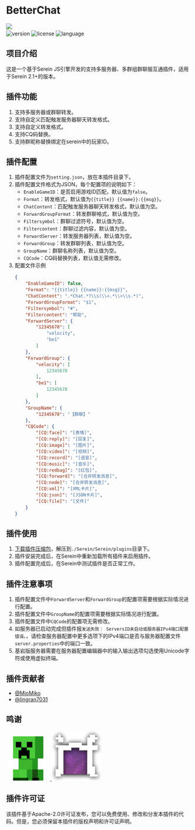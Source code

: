 
 # BetterChat

<img src="https://count.getloli.com/@BetterChat?name=BetterChat&theme=minecraft&padding=7&offset=0&align=top&scale=1&pixelated=1&darkmode=auto">

<div>
    <img src="https://img.shields.io/badge/version-1.0.1-blue.svg" alt="version">
    <img src="https://img.shields.io/badge/license-Apache--2.0-green.svg" alt="license">
    <img src="https://img.shields.io/badge/language-JavaScript-orange.svg" 
alt="language">
</div>

## 项目介绍

这是一个基于Serein JS引擎开发的支持多服务器、多群组群聊服互通插件，适用于Serein 2.1+的版本。

## 插件功能

1. 支持多服务器或群聊转发。
2. 支持自定义匹配触发服务器聊天转发格式。
3. 支持自定义转发格式。
4. 支持CQ码替换。
5. 支持群昵称替换绑定在serein中的玩家ID。

## 插件配置

1. 插件配置文件为`setting.json`，放在本插件目录下。
2. 插件配置文件格式为JSON，每个配置项的说明如下：
    - `EnableGameID`：是否启用游戏ID匹配，默认值为`false`。
    - `Format`：转发格式，默认值为`{{title}} {{name}}:{{msg}}`。
    - `ChatContent`：匹配触发服务器聊天转发格式，默认值为空。
    - `ForwardGroupFormat`：转发群聊格式，默认值为空。
    - `Filtersymbol`：群聊过滤符号，默认值为空。
    - `Filtercontent`：群聊过滤内容，默认值为空。
    - `ForwardServer`：转发服务器列表，默认值为空。
    - `ForwardGroup`：转发群聊列表，默认值为空。
    - `GroupName`：群聊名称列表，默认值为空。
    - `CQCode`：CQ码替换列表，默认值无需修改。
3. 配置文件示例
    ```json
    {
        "EnableGameID": false,
        "Format": "{{title}} {{name}}:{{msg}}",
        "ChatContent": ".*Chat.*?\\s(\\<.*\\>\\s.*)",
        "ForwardGroupFormat": "$1",
        "Filtersymbol": "#",
        "Filtercontent": "帮助",
        "ForwardServer": {
            "12345678": [
                "velocity",
                "be1"
            ]
        },
        "ForwardGroup": {
            "velocity": [
                12345678
            ],
            "be1": [
                12345678
            ]
        },
        "GroupName": {
            "12345678": "【群聊】"
        },
        "CQCode": {
            "[CQ:face]": "[表情]",
            "[CQ:reply]": "[回复]",
            "[CQ:image]": "[图片]",
            "[CQ:video]": "[视频]",
            "[CQ:record]": "[语音]",
            "[CQ:music]": "[音乐]",
            "[CQ:redbag]": "[红包]",
            "[CQ:forward]": "[合并转发消息]",
            "[CQ:node]": "[合并转发消息]",
            "[CQ:xml]": "[XML卡片]",
            "[CQ:json]": "[JSON卡片]",
            "[CQ:file]": "[文件]"
        }
    }
    ```

## 插件使用

1. [下载插件压缩包](https://github.com/inf-mc/BetterChat/releases)，解压到`./Serein/Serein/plugins`目录下。
2. 插件安装完成后，在Serein中重新加载所有插件来启用插件。
3. 插件配置完成后，在Serein中测试插件是否正常工作。

## 插件注意事项

1. 插件配置文件中`ForwardServer`和`ForwardGroup`的配置项需要根据实际情况进行配置。
2. 插件配置文件中`GroupName`的配置项需要根据实际情况进行配置。
3. 插件配置文件中`CQCode`的配置项无需修改。
4. 如服务器已启动完成但插件报`发送失败： ServersID未启动或服务器IPv4端口配置错误。`，请检查服务器配置中更多选项下的IPv4端口是否与服务器配置文件`server.properties`中的端口一致。
5. 基岩版服务器需要在服务器配置编辑器中的输入输出选项勾选使用Unicode字符或使用虚拟终端。

## 插件贡献者

- [@MioMiko](https://github.com/MioMiko)
- [@lingran7031](https://github.com/lingran7031)

## 鸣谢

<div>
    <div>
        <a href="https://sereindev.github.io/" target="_blank">
            <img src="./serein.png" width="120" alt="logo">
        </a>
        <a href="https://wiki.infinf.info/" target="_blank">
            <img src="./inf-logo-x135.png" alt="logo">
        </a>
    </div>
</div>

## 插件许可证

该插件基于Apache-2.0许可证发布，您可以免费使用、修改和分发本插件的代码。但是，您必须保留本插件的版权声明和许可证声明。
